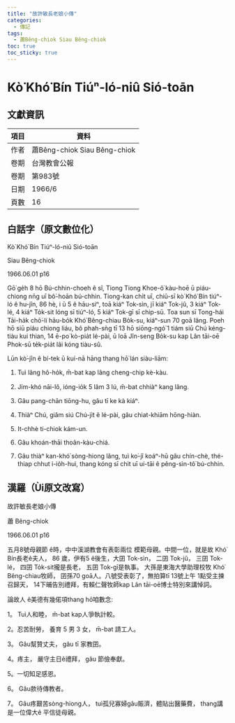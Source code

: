 ```yaml
---
title: "故許敏長老娘小傳"
categories:
  - 傳記
tags:
  - 蕭Bêng-chiok Siau Bêng-chiok
toc: true
toc_sticky: true
---
```


# Kò͘ Khó͘ Bín Tiúⁿ-ló-niû Sió-toān

## 文獻資訊

| 項目 | 資料 |
|---|---|
| 作者 | 蕭Bêng-chiok Siau Bêng-chiok |
| 卷期 | 台灣教會公報 |
| 卷期 | 第983號 |
| 日期 | 1966/6 |
| 頁數 | 16 |

## 白話字（原文數位化）

Kò͘ Khó͘ Bín Tiúⁿ-ló-niû Sió-toān

Siau Bêng-chiok

1966.06.01 p16

Gō͘ ge̍h 8 hō Bú-chhin-choeh ê sî, Tiong Tiong Khoe-ô͘ kàu-hoē ū piáu-chiong nn̄g uī bô͘-hoān bú-chhin. Tiong-kan chi̍t uī, chiū-sī kò͘ Khó͘ Bín tiúⁿ-ló ê hu-jîn, 86 hè, i ū 5 ê hāu-siⁿ, toā kiáⁿ Tok-sìn, jī kiáⁿ Tok-jû, 3 kiáⁿ Tok-lé, 4 kiáⁿ To̍k-sit lóng sī tiúⁿ-ló, 5 kiáⁿ Tok-gī sī chip-sū. Toa sun sī Tong-hái Tāi-ha̍k chō͘-lí hāu-bo̍k Khó͘ Bêng-chiau Bo̍k-su, kiáⁿ-sun 70 goā lâng. Poeh hō siū piáu chiong liáu, bô phah-sǹg tī 13 hō siōng-ngó͘ 1 tiám siū Chú kéng-tiàu kui thian, 14 ē-po͘ kò-pia̍t lé-pài, ū loā Jîn-seng Bo̍k-su kap Lân tāi-oē Phok-sū te̍k-pia̍t lâi kóng tiàu-sû.

Lūn kò͘-jîn ê bí-tek ū kuí-nā hāng thang hō͘ lán siàu-liām:

1. Tuì lâng hô-ho̍k, m̄-bat kap lâng cheng-chip kè-kàu.

2. Jím-khó nāi-lô, ióng-io̍k 5 lâm 3 lú, m̄-bat chhiàⁿ kang lâng.

3. Gâu pang-chān tiōng-hu, gâu tī ke kà kiáⁿ.

4. Thiàⁿ Chú, giâm siú Chú-ji̍t ê lé-pài, gâu chiat-khiām hōng-hiàn.

5. It-chhè ti-chiok kám-un.

6. Gâu khoán-thāi thoân-kàu-chiá.

7. Gâu thiàⁿ kan-khó͘ sòng-hiong lâng, tuì ko͘-jî koáⁿ-hū gâu chín-chè, thé-thiap chhut i-io̍h-huì, thang kóng sī chi̍t uī uí-tāi ê pêng-sìn-tô͘ bú-chhin.

## 漢羅（Ùi原文改寫）

故許敏長老娘小傳

蕭 Bêng-chiok

1966.06.01 p16

五月8號母親節 ê時，中中溪湖教會有表彰兩位 模範母親。中間一位，就是故 Khó͘ Bín長老ê夫人， 86 歲，伊有5 ê後生，大囝 Tok-sìn， 二囝 Tok-jû， 三囝 Tok-lé， 四囝 To̍k-sit攏是長老， 五囝 Tok-gī是執事。 大孫是東海大學助理校牧 Khó͘ Bêng-chiau牧師， 囝孫70 goā人。八號受表彰了，無拍算tī 13號上午 1點受主揀召歸天， 14下晡告別禮拜，有賴仁聲牧師kap Lân tāi-oē博士特別來講悼詞。

論故人 ê美德有幾偌項thang hō͘咱數念:

1。 Tuì人和睦， m̄-bat kap人爭執計較。

2。忍苦耐勞， 養育 5 男 3 女， m̄-bat 請工人。

3。 Gâu幫贊丈夫， gâu tī 家教囝。

4。疼主， 嚴守主日ê禮拜， gâu 節儉奉獻。

5。一切知足感恩。

6。 Gâu款待傳教者。

7。 Gâu疼艱苦sòng-hiong人， tuì孤兒寡婦gâu賑濟，體貼出醫藥費， thang講是一位偉大ê 平信徒母親。
